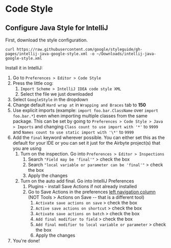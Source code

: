 # Code Style

## Configure Java Style for IntelliJ

First, download the style configuration.

```text
curl https://raw.githubusercontent.com/google/styleguide/gh-pages/intellij-java-google-style.xml -o ~/Downloads/intellij-java-google-style.xml
```

Install it in IntelliJ:

1. Go to `Preferences > Editor > Code Style`
2. Press the little cog:
   1. `Import Scheme > IntelliJ IDEA code style XML`
   2. Select the file we just downloaded
3. Select `GoogleStyle` in the dropdown
4. Change default `Hard wrap at` in `Wrapping and Braces` tab to **150**
5. Use explicit imports (example: `import foo.bar.ClassName` over `import foo.bar.*`) even when importing multiple classes from the same package. This can be set by going to `Preferences > Code Style > Java > Imports` and changing `Class count to use import with '*'` to `9999` and `Names count to use static import with '\*'` to `9999`
6. Add the `final` keyword wherever possible. You can either set this as the default for your IDE or you can set it just for the Airbyte project(s) that you are using
   1. Turn on the inspection. Go into `Preferences > Editor > Inspections`
      1. Search `"Field may be 'final'"` > check the box
      2. Search `"local variable or parameter can be 'final'"` > check the box
      3. Apply the changes
   2. Turn on the auto add final. Go into IntelliJ Preferences
      1. Plugins - install Save Actions if not already installed
      2. Go to Save Actions in the preferences [left navigation column](../assets/docs/save_actions_settings.png) (NOT Tools > Actions on Save -- that is a different tool)
         1. `Activate save actions on save` > check the box
         2. `Active save actions on shortcut` > check the box
         3. `Activate save actions on batch` > check the box
         4. `Add final modifier to field` > check the box
         5. `Add final modifier to local variable or parameter` > check the box
         6. Apply the changes
7. You're done!
